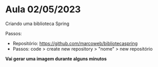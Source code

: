 # Aula 02/05/2023

Criando uma biblioteca Spring

Passos:

* Repositório: https://github.com/marcoweb/bibliotecaspring
* Passos: code > create new repository > "nome" > new repositório

__Vai gerar uma imagem durante alguns minutos__